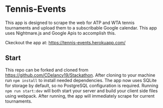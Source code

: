 # Tennis-Events

This app is designed to scrape the web for ATP and WTA tennis tournaments and upload them to a subscribable Google calendar. This app uses Nightmare.js and Google Apis to accomplish this.

Ckeckout the app at: https://tennis-events.herokuapp.com/

## Start

This repo can be forked and cloned from https://github.com/CDelancy19/Stackathon.
After cloning to your machine run `npm install` to install needed dependencies.
The app now uses SQLite for storage by default, so no PostgreSQL configuration is required.
Running `npm run start:dev` will both start your server and build your client side files using webpack. After running, the app will immediately scrape for current tournaments.
